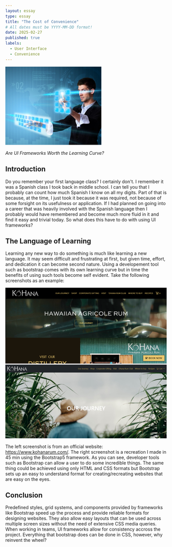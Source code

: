 ```yaml
---
layout: essay
type: essay
title: "The Cost of Convenience"
# All dates must be YYYY-MM-DD format!
date: 2025-02-27
published: true
labels:
  - User Interface
  - Convenience
---
```


<img width="300px" class="rounded float-start pe-4" src="/img/ui-design/user-interface.jpg">

*Are UI Frameworks Worth the Learning Curve?*

## Introduction

Do you remember your first language class? I certainly don't. I remember it was a Spanish class I took back in 
middle school. I can tell you that I probably can count how much Spanish I know on all my digits. Part of that 
is because, at the time, I just took it because it was required, not because of some forsight on its 
usefulness or application. If I had planned on going into a career that was heavily involved with the Spanish 
language then I probably would have remembered and become much more fluid in it and find it easy and trivial
today. So what does this have to do with using UI frameworks?

## The Language of Learning

Learning any new way to do something is much like learning a new language. It may seem difficult and 
frustrating at first, but given time, effort, and dedication it can become second nature. Using a developement 
tool such as bootstrap comes with its own learning curve but in time the benefits of using such tools become 
self evident. Take the following screenshots as an example:

<img width="600px" class="d-block" src="/img/ui-design/Kohana-official.png">
<img width="600px" class="d-block" src="/img/ui-design/Kohana-bootstrap.png">

The left screenshot is from an official website: https://www.kohanarum.com/. The right screenshot is a 
recreation I made in 45 min using the Bootstrap5 framework. As you can see, developer tools such as Bootstrap 
can allow a user to do some incredible things. The same thing could be achieved using only HTML and CSS 
formats but Bootstrap sets up an easy to understand format for creating/recreating websites that are easy on 
the eyes.

## Conclusion

Predefined styles, grid systems, and components provided by frameworks like Bootstrap speed up the process and 
provide reliable formats for designing websites. They also allow easy layouts that can be used across multiple 
screen sizes without the need of extensive CSS media queries. When working in teams, UI frameworks allow for 
consistency accross the project. Everything that bootstrap does can be done in CSS, however, why reinvent the 
wheel?
